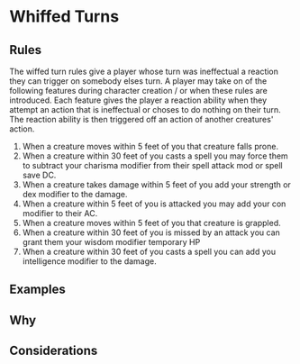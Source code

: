 # Whiffed Turns

## Rules

The wiffed turn rules give a player whose turn was ineffectual a reaction they can trigger on somebody elses turn. A player may take on of the following features during character creation / or when these rules are introduced. Each feature gives the player a reaction ability when they attempt an action that is ineffectual or choses to do nothing on their turn. The reaction ability is then triggered off an action of another creatures' action.

1. When a creature moves within 5 feet of you that creature falls prone.
1. When a creature within 30 feet of you casts a spell you may force them to subtract your charisma modifier from their spell attack mod or spell save DC.
1. When a creature takes damage within 5 feet of you add your strength or dex modifier to the damage.
1. When a creature within 5 feet of you is attacked you may add your con modifier to their AC.
1. When a creature moves within 5 feet of you that creature is grappled.
1. When a creature within 30 feet of you is missed by an attack you can grant them your wisdom modifier temporary HP
1. When a creature within 30 feet of you casts a spell you can add you intelligence modifier to the damage. 

## Examples

## Why

## Considerations
